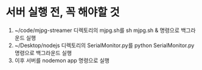 # 서버 실행 전, 꼭 해야할 것

1. ~/code/mjpg-streamer 디렉토리의 mjpg.sh를 sh mjpg.sh & 명령으로 백그라운드 실행  
2. ~/Desktop/nodejs 디렉토리의 SerialMonitor.py를 python SerialMonitor.py 명령으로 백그라운드 실행  
3. 이후 서버를 nodemon app 명령으로 실행  
